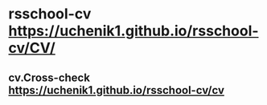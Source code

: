 # rsschool-cv https://uchenik1.github.io/rsschool-cv/CV/
## cv.Cross-check https://uchenik1.github.io/rsschool-cv/cv
